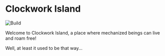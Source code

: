 # Clockwork Island
![Build](https://github.com/dakatk/clockwork-island/workflows/C/C++%20CI/badge.svg)


Welcome to Clockwork Island, a place where mechanized beings can live and roam free!


Well, at least it used to be that way...

